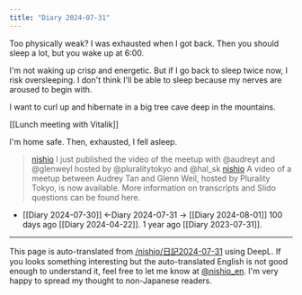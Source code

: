 ```yaml
---
title: "Diary 2024-07-31"
---
```



Too physically weak? I was exhausted when I got back.
Then you should sleep a lot, but you wake up at 6:00.

I'm not waking up crisp and energetic.
But if I go back to sleep twice now, I risk oversleeping.
I don't think I'll be able to sleep because my nerves are aroused to begin with.

I want to curl up and hibernate in a big tree cave deep in the mountains.

[[Lunch meeting with Vitalik]]


I'm home safe.
Then, exhausted, I fell asleep.

> [nishio](https://x.com/nishio/status/1818638031739666747) I just published the video of the meetup with @audreyt and  @glenweyl hosted by @pluralitytokyo and @hal_sk
> [nishio](https://x.com/nishio/status/1818638683882287465) A video of a meetup between Audrey Tan and Glenn Weil, hosted by Plurality Tokyo, is now available.
>  More information on transcripts and Slido questions can be found here.

- [[Diary 2024-07-30]] ←Diary 2024-07-31 → [[Diary 2024-08-01]]
100 days ago [[Diary 2024-04-22]].
1 year ago [[Diary 2023-07-31]].
---
This page is auto-translated from [/nishio/日記2024-07-31](https://scrapbox.io/nishio/日記2024-07-31) using DeepL. If you looks something interesting but the auto-translated English is not good enough to understand it, feel free to let me know at [@nishio_en](https://twitter.com/nishio_en). I'm very happy to spread my thought to non-Japanese readers.